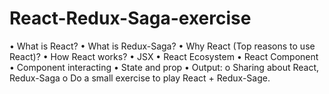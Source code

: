# React-Redux-Saga-exercise
  •	What is React?
  •	What is Redux-Saga?
  •	Why React (Top reasons to use React)?
  •	How React works?
  •	JSX
  •	React Ecosystem
  •	React Component 
  •	Component interacting 
  •	State and prop
  •	Output:
    o	Sharing about React, Redux-Saga
    o	Do a small exercise to play React + Redux-Sage.
